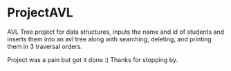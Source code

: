 # ProjectAVL
AVL Tree project for data structures, inputs the name and id of students and inserts them into an avl tree along with searching, deleting, and printing them in 3 traversal orders.

Project was a pain but got it done :) Thanks for stopping by.
